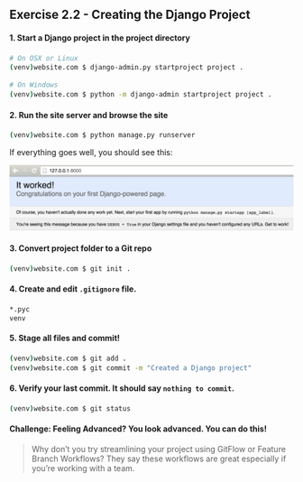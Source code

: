 ## Exercise 2.2 - Creating the Django Project

#### 1. Start a Django project in the project directory

```bash
# On OSX or Linux
(venv)website.com $ django-admin.py startproject project .
```

```bash
# On Windows
(venv)website.com $ python -m django-admin startproject project .
```

#### 2. Run the site server and browse the site

```bash
(venv)website.com $ python manage.py runserver
```

If everything goes well, you should see this:

![](it-worked.png)


#### 3. Convert project folder to a Git repo

```bash
(venv)website.com $ git init .
```

#### 4. Create and edit `.gitignore` file.

```gitignore
*.pyc
venv
```


#### 5. Stage all files and commit!

```bash
(venv)website.com $ git add .
(venv)website.com $ git commit -m "Created a Django project"
```

#### 6. Verify your last commit. It should say `nothing to commit`.

```bash
(venv)website.com $ git status
```

#### Challenge: Feeling Advanced? You look advanced. You can do this!

> Why don’t you try streamlining your project using GitFlow or Feature Branch Workflows? They say these workflows are great especially if you’re working with a team.
